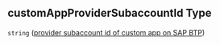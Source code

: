 ## customAppProviderSubaccountId Type

`string` ([provider subaccount id of custom app on SAP BTP](btpsa-parameters-properties-provider-subaccount-id-of-custom-app-on-sap-btp.md))
